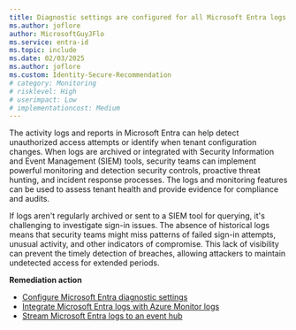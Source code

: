 ```yaml
---
title: Diagnostic settings are configured for all Microsoft Entra logs 
ms.author: joflore
author: MicrosoftGuyJFlo
ms.service: entra-id
ms.topic: include
ms.date: 02/03/2025
ms.author: joflore
ms.custom: Identity-Secure-Recommendation
# category: Monitoring
# risklevel: High
# userimpact: Low
# implementationcost: Medium
---
```

The activity logs and reports in Microsoft Entra can help detect unauthorized access attempts or identify when tenant configuration changes. When logs are archived or integrated with Security Information and Event Management (SIEM) tools, security teams can implement powerful monitoring and detection security controls, proactive threat hunting, and incident response processes. The logs and monitoring features can be used to assess tenant health and provide evidence for compliance and audits.

If logs aren't regularly archived or sent to a SIEM tool for querying, it's challenging to investigate sign-in issues. The absence of historical logs means that security teams might miss patterns of failed sign-in attempts, unusual activity, and other indicators of compromise. This lack of visibility can prevent the timely detection of breaches, allowing attackers to maintain undetected access for extended periods.

**Remediation action**

- [Configure Microsoft Entra diagnostic settings](/entra/identity/monitoring-health/howto-configure-diagnostic-settings)
- [Integrate Microsoft Entra logs with Azure Monitor logs](/entra/identity/monitoring-health/howto-integrate-activity-logs-with-azure-monitor-logs)
- [Stream Microsoft Entra logs to an event hub](/entra/identity/monitoring-health/howto-stream-logs-to-event-hub)
